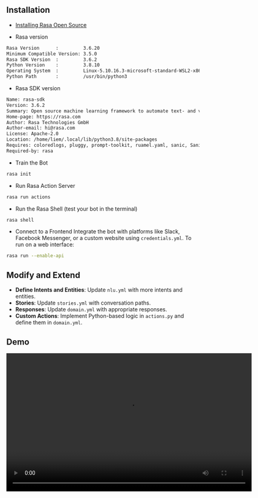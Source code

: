 ## Installation

- [Installing Rasa Open Source](https://rasa.com/docs/rasa/installation/installing-rasa-open-source)

* Rasa version

```bash
Rasa Version      :         3.6.20
Minimum Compatible Version: 3.5.0
Rasa SDK Version  :         3.6.2
Python Version    :         3.8.10
Operating System  :         Linux-5.10.16.3-microsoft-standard-WSL2-x86_64-with-glibc2.29
Python Path       :         /usr/bin/python3
```

- Rasa SDK version

```bash
Name: rasa-sdk
Version: 3.6.2
Summary: Open source machine learning framework to automate text- and voice-based conversations: NLU, dialogue management, connect to Slack, Facebook, and more - Create chatbots and voice assistants
Home-page: https://rasa.com
Author: Rasa Technologies GmbH
Author-email: hi@rasa.com
License: Apache-2.0
Location: /home/liem/.local/lib/python3.8/site-packages
Requires: coloredlogs, pluggy, prompt-toolkit, ruamel.yaml, sanic, Sanic-Cors, setuptools, typing-extensions, websockets, wheel
Required-by: rasa
```

- Train the Bot

```bash
rasa init
```

- Run Rasa Action Server

```bash
rasa run actions
```

- Run the Rasa Shell (test your bot in the terminal)

```bash
rasa shell
```

- Connect to a Frontend
  Integrate the bot with platforms like Slack, Facebook Messenger, or a custom website using `credentials.yml`. To run on a web interface:

```bash
rasa run --enable-api
```

## Modify and Extend

- **Define Intents and Entities**: Update `nlu.yml` with more intents and entities.
- **Stories**: Update `stories.yml` with conversation paths.
- **Responses**: Update `domain.yml` with appropriate responses.
- **Custom Actions**: Implement Python-based logic in `actions.py` and define them in `domain.yml`.

## Demo

<video width="640" height="360" controls>

  <source src="./0111.mp4" type="video/mp4">
  Your browser does not support the video tag.
</video>
